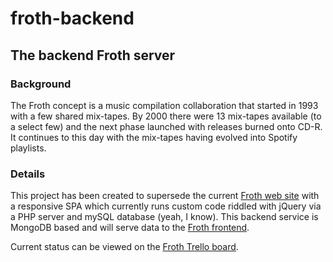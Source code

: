 # froth-backend

## The backend Froth server
### Background
The Froth concept is a music compilation collaboration that started in 1993 with a few shared mix-tapes.  By 2000 there were 13 mix-tapes available (to a select few) and the next phase launched with releases burned onto CD-R.  It continues to this day with the mix-tapes having evolved into Spotify playlists.
### Details
This project has been created to supersede the current [Froth web site](http://frothmusic.com) with a responsive SPA which currently runs custom code riddled with jQuery via a PHP server and mySQL database (yeah, I know).  This backend service is MongoDB based and will serve data to the [Froth frontend](https://github.com/dionisije/froth-frontend).

Current status can be viewed on the [Froth Trello board](https://trello.com/b/KcCEX7KJ/froth-app).
